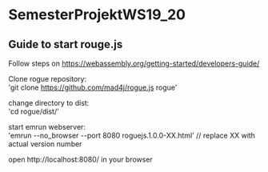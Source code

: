 # SemesterProjektWS19_20

## Guide to start rouge.js

Follow steps on https://webassembly.org/getting-started/developers-guide/

Clone rogue repository:  
'git clone https://github.com/mad4j/rogue.js rogue'

change directory to dist:  
'cd rogue/dist/'

start emrun webserver:  
'emrun --no_browser --port 8080 roguejs.1.0.0-XX.html' // replace XX with actual version number

open http://localhost:8080/ in your browser  
